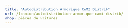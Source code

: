 ```yaml
---
title: "Autodistribution Armorique CAMI Distrib"
url: /lannion/autodistribution-armorique-cami-distrib/
shop: pièces de voitures
---
```

